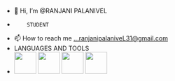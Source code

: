 - 👋 Hi, I’m @RANJANI PALANIVEL
-         STUDENT
  
- 📫 How to reach me ...ranjanipalaniveL31@gmail.com
- LANGUAGES AND TOOLS
- 
  <img src ="https://github.com/RANJANI31-STAR/RANJANI31-STAR/assets/159630900/42519a84-6ec9-48d4-b21d-2bba9a2a6e2b" width="50" height="50">   <img src="https://github.com/RANJANI31-STAR/RANJANI31-STAR/assets/159630900/e4ab73f4-5101-467f-9726-ace80247b554" width="50" height="50">   <img src="https://github.com/RANJANI31-STAR/RANJANI31-STAR/assets/159630900/ae637985-aa22-4bf9-b760-c788cacafd69" width="50" height="50">   <img src="https://github.com/RANJANI31-STAR/RANJANI31-STAR/assets/159630900/0796b3bf-6c1c-4c52-8539-d9da3ee44588" width="50" height="50">


  













        
  

<!---
RANJANI31-STAR/RANJANI31-STAR is a ✨ special ✨ repository because its `README.md` (this file) appears on your GitHub profile.

